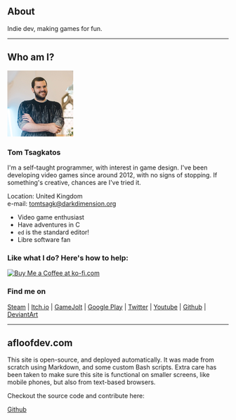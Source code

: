 ## About

Indie dev, making games for fun.

---

## Who am I?

![Tom Tsagkatos icon](/images/icon_tomtsagk.png "Yup, that's me!")

### Tom Tsagkatos

I'm a self-taught programmer, with interest in game design.
I've been developing video games since around 2012, with no signs
of stopping. If something's creative, chances are I've tried it.

Location: United Kingdom<br>
e-mail: tomtsagk@darkdimension.org<br>

* Video game enthusiast
* Have adventures in C
* `ed` is the standard editor!
* Libre software fan

### Like what I do? Here's how to help:

<!-- Ko-fi donation -->
<a href='https://ko-fi.com/I2I332LSO' target='_blank'>
	<img height='36' style='border:0px;height:36px;'
		src='https://cdn.ko-fi.com/cdn/kofi2.png?v=2' border='0' alt='Buy Me a Coffee at ko-fi.com' />
</a>

### Find me on

<a class="button" href="https://store.steampowered.com/developer/darkdimension/">Steam</a> |
<a class="button" href="https://darkdimension.itch.io/">Itch.io</a> |
<a class="button" href="https://gamejolt.com/@DarkDimension">GameJolt</a> |
<a class="button" href="https://play.google.com/store/apps/dev?id=7077678189868052042">Google Play</a> |
<a class="button" href="https://twitter.com/darkdimensiongd">Twitter</a> |
<a class="button" href="https://www.youtube.com/channel/UCEke8kAp4XhodcnM9HIK2Sw">Youtube</a> |
<a class="button" href="https://github.com/tomtsagk">Github</a> |
<a class="button" href="https://www.deviantart.com/darkdimensiongd">DeviantArt</a>

---

## afloofdev.com

This site is open-source, and deployed automatically. It was made from scratch using Markdown, and some custom
Bash scripts. Extra care has been taken to make sure this site is functional on smaller screens, like mobile phones,
but also from text-based browsers.

Checkout the source code and contribute here:

<a class="button" href="https://github.com/tomtsagk/afloofdev.com">Github</a>
